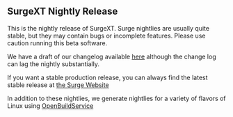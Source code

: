 ## SurgeXT Nightly Release

This is the nightly release of SurgeXT. Surge nightlies are usually quite stable, but they may contain bugs or incomplete features. Please use caution running this beta software.

We have a draft of our changelog available [here](https://surge-synthesizer.github.io/nightlychangelog/) although the change log can lag the nightly substantially.

If you want a stable production release, you can always find the latest stable release at [the Surge Website](https://surge-synthesizer.github.io)

In addition to these nightlies, we generate nightlies for a variety of flavors of Linux using [OpenBuildService](https://software.opensuse.org//download.html?project=home%3Asurge-synth-team&package=surge-xt-nightly)
